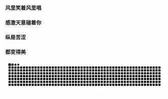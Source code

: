 ### 风里笑着风里唱
### 感激天意碰着你
### 纵是苦涩
### 都变得美

<picture>
  <source media="(prefers-color-scheme: dark)" srcset="https://raw.githubusercontent.com/ML-Leslie/ML-Leslie/output/github-snake-dark.svg" />
  <source media="(prefers-color-scheme: light)" srcset="https://raw.githubusercontent.com/ML-Leslie/ML-Leslie/output/github-snake.svg" />
  <img alt="github-snake" src="github-snake.svg" />
</picture>





